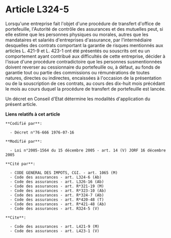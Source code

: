 # Article L324-5

Lorsqu'une entreprise fait l'objet d'une procédure de transfert d'office de portefeuille, l'Autorité de contrôle des
assurances et des mutuelles peut, si elle estime que les personnes physiques ou morales, autres que les mandataires et
salariés d'entreprises d'assurance, par l'intermédiaire desquelles des contrats comportant la garantie de risques mentionnés
aux articles L. 421-9 et L. 423-1 ont été présentés ou souscrits ont eu un comportement ayant contribué aux difficultés de
cette entreprise, décider à l'issue d'une procédure contradictoire que les personnes susmentionnées doivent reverser au
cessionnaire du portefeuille ou, à défaut, au fonds de garantie tout ou partie des commissions ou rémunérations de toutes
natures, directes ou indirectes, encaissées à l'occasion de la présentation ou de la souscription de ces contrats, au cours
des dix-huit mois précédant le mois au cours duquel la procédure de transfert de portefeuille est lancée.

Un décret en Conseil d'Etat détermine les modalités d'application du présent article.

**Liens relatifs à cet article**

	**Codifié par**:

	  - Décret n°76-666 1976-07-16

	**Modifié par**:

	  - Loi n°2005-1564 du 15 décembre 2005 - art. 14 (V) JORF 16 décembre 2005

	**Cité par**:

	  - CODE GENERAL DES IMPOTS, CGI. - art. 1065 (M)
	  - Code des assurances - art. L324-6 (Ab)
	  - Code des assurances - art. L326-16 (Ab)
	  - Code des assurances - art. R*321-19 (M)
	  - Code des assurances - art. R*323-10 (Ab)
	  - Code des assurances - art. R*324-7 (Ab)
	  - Code des assurances - art. R*420-48 (T)
	  - Code des assurances - art. R*421-48 (Ab)
	  - Code des assurances - art. R324-5 (V)

	**Cite**:

	  - Code des assurances - art. L421-9 (M)
	  - Code des assurances - art. L423-1 (V)
